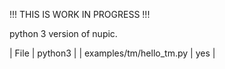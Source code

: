 !!! THIS IS WORK IN PROGRESS !!!

python 3 version of nupic.

| File | python3 |
| examples/tm/hello_tm.py | yes |